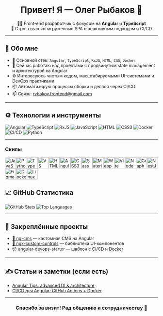 <h1 align="center">Привет! Я — Олег Рыбаков 👋</h1>

<p align="center">
  🧑‍💻 Front-end разработчик с фокусом на <strong>Angular</strong> и <strong>TypeScript</strong>  
  <br/>🚀 Строю высоконагруженные SPA с реактивным подходом и CI/CD  
</p>

---

## 🧭 Обо мне

- 🧠 Основной стек: `Angular`, `TypeScript`, `RxJS`, `HTML`, `CSS`, `Docker`
- 🔭 Сейчас работаю над проектами с продвинутым state management и архитектурой на Angular
- ⚙️ Интересуюсь чистым кодом, масштабируемыми UI-системами и DevOps практиками
- 📦 Автоматизирую процессы сборки и деплоя через CI/CD
- 📫 Связь: [rybakov.frontend@gmail.com](mailto:rybakov.frontend@gmail.com)

---

## ⚙️ Технологии и инструменты

![Angular](https://img.shields.io/badge/Angular-DD0031?style=for-the-badge&logo=angular&logoColor=white)
![TypeScript](https://img.shields.io/badge/TypeScript-3178C6?style=for-the-badge&logo=typescript&logoColor=white)
![RxJS](https://img.shields.io/badge/RxJS-B7178C?style=for-the-badge&logo=reactivex&logoColor=white)
![JavaScript](https://img.shields.io/badge/JavaScript-F7DF1E?style=for-the-badge&logo=javascript&logoColor=black)
![HTML](https://img.shields.io/badge/HTML5-E34F26?style=for-the-badge&logo=html5&logoColor=white)
![CSS3](https://img.shields.io/badge/CSS3-1572B6?style=for-the-badge&logo=css3&logoColor=white)
![Docker](https://img.shields.io/badge/Docker-2496ED?style=for-the-badge&logo=docker&logoColor=white)
![CI/CD](https://img.shields.io/badge/CI%2FCD-blue?style=for-the-badge&logo=githubactions&logoColor=white)
![Python](https://img.shields.io/badge/Python-3776AB?style=for-the-badge&logo=python&logoColor=white)

---

### Скилы

<p align="left">
<a href="https://developer.mozilla.org/en-US/docs/Web/JavaScript" target="_blank" rel="noreferrer"><img src="https://raw.githubusercontent.com/danielcranney/readme-generator/main/public/icons/skills/javascript-colored.svg" width="36" height="36" alt="JavaScript" /></a><a href="https://www.python.org/" target="_blank" rel="noreferrer"><img src="https://raw.githubusercontent.com/danielcranney/readme-generator/main/public/icons/skills/python-colored.svg" width="36" height="36" alt="Python" /></a><a href="https://www.typescriptlang.org/" target="_blank" rel="noreferrer"><img src="https://raw.githubusercontent.com/danielcranney/readme-generator/main/public/icons/skills/typescript-colored.svg" width="36" height="36" alt="TypeScript" /></a><a href="https://code.visualstudio.com/" target="_blank" rel="noreferrer"><img src="https://raw.githubusercontent.com/danielcranney/readme-generator/main/public/icons/skills/visualstudiocode.svg" width="36" height="36" alt="VS Code" /></a><a href="https://developer.mozilla.org/en-US/docs/Glossary/HTML5" target="_blank" rel="noreferrer"><img src="https://raw.githubusercontent.com/danielcranney/readme-generator/main/public/icons/skills/html5-colored.svg" width="36" height="36" alt="HTML5" /></a><a href="https://angular.io/" target="_blank" rel="noreferrer"><img src="https://raw.githubusercontent.com/danielcranney/readme-generator/main/public/icons/skills/angularjs-colored.svg" width="36" height="36" alt="Angular" /></a><a href="https://www.w3.org/TR/CSS/#css" target="_blank" rel="noreferrer"><img src="https://raw.githubusercontent.com/danielcranney/readme-generator/main/public/icons/skills/css3-colored.svg" width="36" height="36" alt="CSS3" /></a><a href="https://sass-lang.com/" target="_blank" rel="noreferrer"><img src="https://raw.githubusercontent.com/danielcranney/readme-generator/main/public/icons/skills/sass-colored.svg" width="36" height="36" alt="Sass" /></a><a href="https://mui.com/" target="_blank" rel="noreferrer"><img src="https://raw.githubusercontent.com/danielcranney/readme-generator/main/public/icons/skills/materialui-colored.svg" width="36" height="36" alt="Material UI" /></a><a href="https://webpack.js.org/" target="_blank" rel="noreferrer"><img src="https://raw.githubusercontent.com/danielcranney/readme-generator/main/public/icons/skills/webpack-colored.svg" width="36" height="36" alt="Webpack" /></a><a href="https://vitejs.dev/" target="_blank" rel="noreferrer"><img src="https://raw.githubusercontent.com/danielcranney/readme-generator/main/public/icons/skills/vite-colored.svg" width="36" height="36" alt="Vite" /></a><a href="https://nodejs.org/en/" target="_blank" rel="noreferrer"><img src="https://raw.githubusercontent.com/danielcranney/readme-generator/main/public/icons/skills/nodejs-colored.svg" width="36" height="36" alt="NodeJS" /></a><a href="https://graphql.org/" target="_blank" rel="noreferrer"><img src="https://raw.githubusercontent.com/danielcranney/readme-generator/main/public/icons/skills/graphql-colored.svg" width="36" height="36" alt="GraphQL" /></a><a href="https://docs.nestjs.com/" target="_blank" rel="noreferrer"><img src="https://raw.githubusercontent.com/danielcranney/readme-generator/main/public/icons/skills/nestjs-colored.svg" width="36" height="36" alt="NestJS" /></a><a href="https://www.figma.com/" target="_blank" rel="noreferrer"><img src="https://raw.githubusercontent.com/danielcranney/readme-generator/main/public/icons/skills/figma-colored.svg" width="36" height="36" alt="Figma" /></a><a href="https://www.docker.com/" target="_blank" rel="noreferrer"><img src="https://raw.githubusercontent.com/danielcranney/readme-generator/main/public/icons/skills/docker-colored.svg" width="36" height="36" alt="Docker" /></a><a href="https://www.linux.org" target="_blank" rel="noreferrer"><img src="https://raw.githubusercontent.com/danielcranney/readme-generator/main/public/icons/skills/linux-colored.svg" width="36" height="36" alt="Linux" /></a>
</p>

## 📈 GitHub Статистика

<p align="start">
  <img src="https://github-readme-stats.vercel.app/api?username=orybakov&show_icons=true&theme=radical&hide=prs" alt="GitHub Stats"/>
  <img src="https://github-readme-stats.vercel.app/api/top-langs/?username=orybakov&layout=compact&theme=radical" alt="Top Languages"/>
</p>

---

## 📌 Закреплённые проекты

- [🔧 ng-cms](https://github.com/orybakov/ng-cms) — кастомная CMS на Angular
- [🧩 ngx-custom-controls](https://github.com/orybakov/ngx-custom-controls) — библиотека UI-компонентов
- [📦 angular-devops-starter](https://github.com/orybakov/angular-devops-starter) — шаблон с CI/CD и Docker

---

## ✍️ Статьи и заметки (если есть)

- [Angular Tips: advanced DI & architecture](https://dev.to/...)  
- [CI/CD для Angular: GitHub Actions + Docker](https://medium.com/...)

---

<h3 align="center">Спасибо за визит! Рад общению и сотрудничеству 👋</h3>
